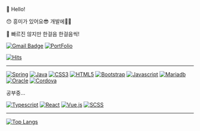 👋 Hello!

😯 흥미가 있어요😎 개발에😶‍🌫️

💪 빠르진 않지만 한걸음 한걸음씩!

[![Gmail Badge](https://img.shields.io/badge/Gmail-d14836?style=flat-square&logo=Gmail&logoColor=white&link=mailto:jungjob1114@gmail.com)](mailto:jungjob1114@gmail.com)
[![PortFolio](https://img.shields.io/badge/PortFolio-Move_PortFolio-000000?style=flat-square&logo=Vercel&logoColor=#000000&link=https://oit-myself.vercel.app)](https://oit-myself.vercel.app/)

[![Hits](https://hits.seeyoufarm.com/api/count/incr/badge.svg?url=https%3A%2F%2Fgithub.com%2FjungChulOh&count_bg=%2379C83D&title_bg=%23555555&icon=&icon_color=%23E7E7E7&title=hits&edge_flat=false)](https://github.com/jungChulOh)

---

[![Spring](https://img.shields.io/badge/Spring-6AAD3D.svg?&style=flat-square&logo=Spring&logoColor=white)](https://github.com/jungChulOh)
[![Java](https://img.shields.io/badge/Java-F72403.svg?&style=flat-square&logo=Java&logoColor=white)](https://github.com/jungChulOh)
[![CSS3](https://img.shields.io/badge/CSS3-2862E9.svg?&style=flat-square&logo=Css3&logoColor=white)](https://github.com/jungChulOh)
[![HTML5](https://img.shields.io/badge/HTML5-DD4B25.svg?&style=flat-square&logo=Html5&logoColor=white)](https://github.com/jungChulOh)
[![Bootstrap](https://img.shields.io/badge/Bootstrap-750FF0.svg?&style=flat-square&logo=Bootstrap&logoColor=white)](https://github.com/jungChulOh)
[![Javascript](https://img.shields.io/badge/JavaScript-F6DF1E.svg?&style=flat-square&logo=Javascript&logoColor=white)](https://github.com/jungChulOh)
[![Mariadb](https://img.shields.io/badge/Mariadb-002E41.svg?&style=flat-square&logo=Mariadb&logoColor=white)](https://github.com/jungChulOh)
[![Oracle](https://img.shields.io/badge/Oracle-F72403.svg?&style=flat-square&logo=Oracle&logoColor=white)](https://github.com/jungChulOh)
[![Cordova](https://img.shields.io/badge/Cordova-002E41.svg?&style=flat-square&logo=Cordova&logoColor=white)](https://github.com/jungChulOh)

공부중...

[![Typescript](https://img.shields.io/badge/Typescript-2F74C0.svg?&style=flat-square&logo=Typescript&logoColor=white)](https://github.com/jungChulOh)
[![React](https://img.shields.io/badge/React-61DAFB.svg?&style=flat-square&logo=React&logoColor=white)](https://github.com/jungChulOh)
[![Vue.js](https://img.shields.io/badge/Vue.js-4FC08D.svg?&style=flat-square&logo=Vue.js&logoColor=white)](https://github.com/jungChulOh)
[![SCSS](https://img.shields.io/badge/SCSS-C96195.svg?&style=flat-square&logo=Sass&logoColor=white)](https://github.com/jungChulOh)

---

[![Top Langs](https://github-readme-stats.vercel.app/api/top-langs/?username=jungChulOh&hide=kotlin&layout=compact)](https://github.com/anuraghazra/github-readme-stats)

<!-- [![Solved.ac 프로필](http://mazassumnida.wtf/api/generate_badge?boj=jungChulOh)](https://solved.ac/jungChulOh) -->

